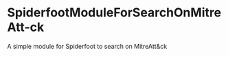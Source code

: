 # SpiderfootModuleForSearchOnMitreAtt-ck
A simple module for Spiderfoot to search on MitreAtt&amp;ck
